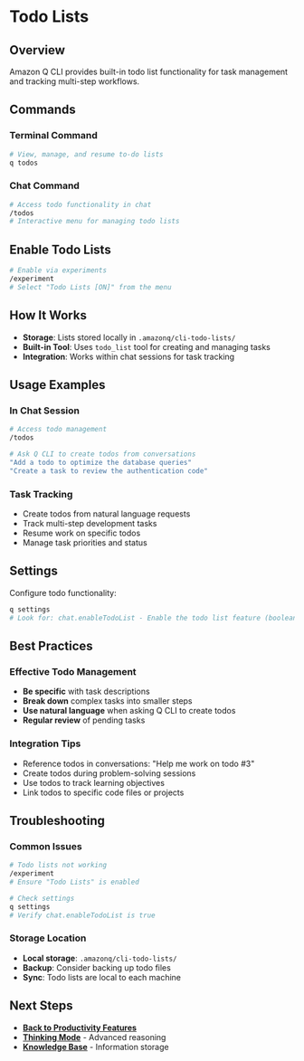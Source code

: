 # Todo Lists

## Overview

Amazon Q CLI provides built-in todo list functionality for task management and tracking multi-step workflows.

## Commands

### Terminal Command
```bash
# View, manage, and resume to-do lists
q todos
```

### Chat Command
```bash
# Access todo functionality in chat
/todos
# Interactive menu for managing todo lists
```

## Enable Todo Lists

```bash
# Enable via experiments
/experiment
# Select "Todo Lists [ON]" from the menu
```

## How It Works

- **Storage**: Lists stored locally in `.amazonq/cli-todo-lists/`
- **Built-in Tool**: Uses `todo_list` tool for creating and managing tasks
- **Integration**: Works within chat sessions for task tracking

## Usage Examples

### In Chat Session
```bash
# Access todo management
/todos

# Ask Q CLI to create todos from conversations
"Add a todo to optimize the database queries"
"Create a task to review the authentication code"
```

### Task Tracking
- Create todos from natural language requests
- Track multi-step development tasks
- Resume work on specific todos
- Manage task priorities and status

## Settings

Configure todo functionality:
```bash
q settings
# Look for: chat.enableTodoList - Enable the todo list feature (boolean)
```

## Best Practices

### Effective Todo Management
- **Be specific** with task descriptions
- **Break down** complex tasks into smaller steps
- **Use natural language** when asking Q CLI to create todos
- **Regular review** of pending tasks

### Integration Tips
- Reference todos in conversations: "Help me work on todo #3"
- Create todos during problem-solving sessions
- Use todos to track learning objectives
- Link todos to specific code files or projects

## Troubleshooting

### Common Issues
```bash
# Todo lists not working
/experiment
# Ensure "Todo Lists" is enabled

# Check settings
q settings
# Verify chat.enableTodoList is true
```

### Storage Location
- **Local storage**: `.amazonq/cli-todo-lists/`
- **Backup**: Consider backing up todo files
- **Sync**: Todo lists are local to each machine

## Next Steps

- **[Back to Productivity Features](./09-productivity-features.md)**
- **[Thinking Mode](./09b-thinking-mode.md)** - Advanced reasoning
- **[Knowledge Base](./09c-knowledge-base.md)** - Information storage
